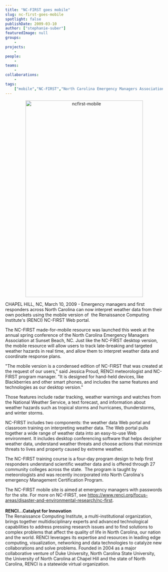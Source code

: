 ```yaml
---
title: "NC-FIRST goes mobile"
slug: nc-first-goes-mobile
spotlight: false
publishDate: 2009-03-10
author: ["stephanie-suber"]
featuredImage: null
groups:
    - 
projects:
    - 
people:
    - 
teams: 
    - 
collaborations:
    - 
tags:
    ["mobile","NC-FIRST","North Carolina Emergency Managers Association (NCEMA)"]
---
```

<p style="text-align: center;"><a href="https://www.renci.org/wp-content/uploads/2009/03/ncfirst-mobile.jpg"><img class="size-large wp-image-3225 aligncenter" title="ncfirst-mobile" src="https://www.renci.org/wp-content/uploads/2009/03/ncfirst-mobile-375x630.jpg" alt="ncfirst-mobile" width="375" height="630" /></a></p>

<p>CHAPEL HILL, NC, March 10, 2009 - Emergency managers and first responders across North Carolina can now interpret weather data from their own pockets using the mobile version of  the Renaissance Computing Institute's (RENCI) NC-FIRST Web portal.</p>

<p>The NC-FIRST made-for-mobile resource was launched this week at the annual spring conference of the North Carolina Emergency Managers Association at Sunset Beach, NC. Just like the NC-FIRST desktop version, the mobile resource will allow users to track late-breaking and targeted weather hazards in real time, and allow them to interpret weather data and coordinate response plans.</p>

<p>"The mobile version is a condensed edition of NC-FIRST that was created at the request of our users," said Jessica Proud, RENCI meteorologist and NC-FIRST program manager. "It is designed for hand-held devices, like Blackberries and other smart phones, and includes the same features and technologies as our desktop version."</p>

<p>Those features include radar tracking, weather warnings and watches from the National Weather Service, a text forecast, and information about weather hazards such as tropical storms and hurricanes, thunderstorms, and winter storms.</p>

<p>NC-FIRST includes two components: the weather data Web portal and classroom training on interpreting weather data. The Web portal pulls together a wide range of weather data into an easy-to-use Web environment. It includes desktop conferencing software that helps decipher weather data, understand weather threats and choose actions that minimize threats to lives and property caused by extreme weather.</p>

<p>The NC-FIRST training course is a four-day program design to help first responders understand scientific weather data and is offered through 27 community colleges across the state.  The program is taught by meteorologists and was recently incorporated into North Carolina's emergency Management Certification Program.</p>

<p>The NC-FIRST mobile site is aimed at emergency managers with passwords for the site. For more on NC-FIRST, see <a href="https://www.renci.org/focus-areas/disaster-and-environmental-research/nc-first">https://www.renci.org/focus-areas/disaster-and-environmental-research/nc-first</a>.<br />
 <strong><br />
 RENCI…Catalyst for Innovation </strong><br />
 The Renaissance Computing Institute, a multi-institutional organization, brings together multidisciplinary experts and advanced technological capabilities to address pressing research issues and to find solutions to complex problems that affect the quality of life in North Carolina, our nation and the world. RENCI leverages its expertise and resources in leading edge computing, visualization, networking and data technologies to catalyze new collaborations and solve problems. Founded in 2004 as a major collaborative venture of Duke University, North Carolina State University, the University of North Carolina at Chapel Hill and the state of North Carolina, RENCI is a statewide virtual organization.</p>
